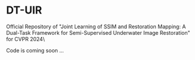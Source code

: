 # DT-UIR
Official Repository of "Joint Learning of SSIM and Restoration Mapping: A Dual-Task Framework for Semi-Supervised Underwater Image Restoration" for CVPR 2024\

Code is coming soon ...
